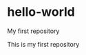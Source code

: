# hello-world
My first repository
<DOCTYPE html>
<html Lang="en">
  <head>
    <title>First repository</title>
  </head>
  <body>
    <p>This is my first repository</p>
  </body>
</html>
